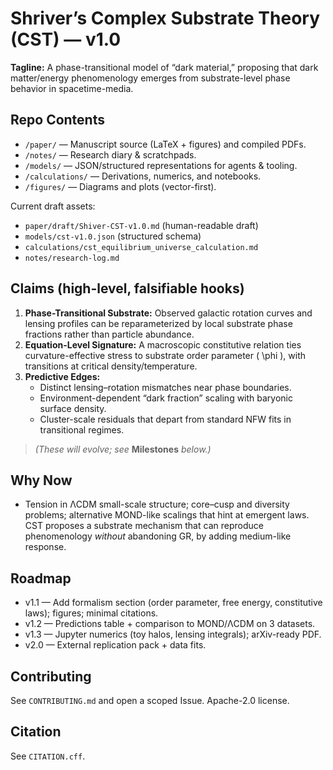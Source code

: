 # Shriver’s Complex Substrate Theory (CST) — v1.0

**Tagline:** A phase-transitional model of “dark material,” proposing that dark matter/energy phenomenology emerges from substrate-level phase behavior in spacetime-media.

## Repo Contents
- `/paper/` — Manuscript source (LaTeX + figures) and compiled PDFs.
- `/notes/` — Research diary & scratchpads.
- `/models/` — JSON/structured representations for agents & tooling.
- `/calculations/` — Derivations, numerics, and notebooks.
- `/figures/` — Diagrams and plots (vector-first).

Current draft assets:
- `paper/draft/Shiver-CST-v1.0.md` (human-readable draft)
- `models/cst-v1.0.json` (structured schema)
- `calculations/cst_equilibrium_universe_calculation.md`
- `notes/research-log.md`

## Claims (high-level, falsifiable hooks)
1. **Phase-Transitional Substrate:** Observed galactic rotation curves and lensing profiles can be reparameterized by local substrate phase fractions rather than particle abundance.
2. **Equation-Level Signature:** A macroscopic constitutive relation ties curvature-effective stress to substrate order parameter \( \phi \), with transitions at critical density/temperature.
3. **Predictive Edges:** 
   - Distinct lensing–rotation mismatches near phase boundaries.
   - Environment-dependent “dark fraction” scaling with baryonic surface density.
   - Cluster-scale residuals that depart from standard NFW fits in transitional regimes.

> _(These will evolve; see_ **Milestones** _below.)_

## Why Now
- Tension in ΛCDM small-scale structure; core–cusp and diversity problems; alternative MOND-like scalings that hint at emergent laws. CST proposes a substrate mechanism that can reproduce phenomenology *without* abandoning GR, by adding medium-like response.

## Roadmap
- v1.1 — Add formalism section (order parameter, free energy, constitutive laws); figures; minimal citations.
- v1.2 — Predictions table + comparison to MOND/ΛCDM on 3 datasets.
- v1.3 — Jupyter numerics (toy halos, lensing integrals); arXiv-ready PDF.
- v2.0 — External replication pack + data fits.

## Contributing
See `CONTRIBUTING.md` and open a scoped Issue. Apache-2.0 license.

## Citation
See `CITATION.cff`.
